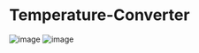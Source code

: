 # Temperature-Converter
![image](https://user-images.githubusercontent.com/59255420/229499545-eaff2927-e391-4896-8393-5810482fb6a1.png)
![image](https://user-images.githubusercontent.com/59255420/229499630-67013598-0558-48b7-b932-6f4bd9c3e42b.png)
